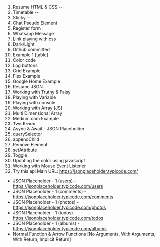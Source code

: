 1. Resume HTML & CSS --
2. Timetable --
3. Sticky --
4. Chat Pseudo Element
5. Register form
6. Whatsapp Message
7. Link playing with css
8. Dark/Light
9.  Github committed
10. Example 1 [table]
11. Color code
12. Log buttons
13. Grid Example
14. Flex Example
15. Google Home Example
16. Resume JSON
17. Working with Truthy & Falsy
18. Playing with Variable
19. Playing with console
20. Working with Array [JS]
21. Multi Dimensional Array
22. Medium.com Example
23. Two Errors
24. Async & Await - JSON Placeholder
25. querySelector
26. appendChild
27. Remove Element
28. setAttribute
29. Toggle
30. Updating the color using javascript
31. Working with Mouse Event Listener
32. Try this api
Main URL: https://jsonplaceholder.typicode.com/ 
- JSON Placeholder - 1 (users) - https://jsonplaceholder.typicode.com/users
- JSON Placeholder - 1 (comments) - https://jsonplaceholder.typicode.com/comments
- JSON Placeholder - 1 (photos) - https://jsonplaceholder.typicode.com/photos
- JSON Placeholder - 1 (todos) - https://jsonplaceholder.typicode.com/todos
- JSON Placeholder - 1 (albums) - https://jsonplaceholder.typicode.com/albums
- Normal Function & Arrow Functions [No Arguments, With Arguments, With Return, Implicit Return]